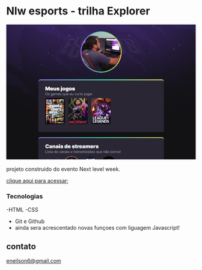 # Nlw esports - trilha Explorer

![preview](./.github/preview.png)

projeto construido do evento Next level week.

[clique aqui para acessar](https://eneilson-oliveira.github.io/Canais-e-streamers/);


### Tecnologias

-HTML
-CSS
- Git e Github
- ainda sera acrescentado novas funçoes com liguagem Javascript!
## contato

eneilson6@gmail.com